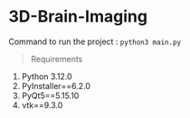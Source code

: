 # 3D-Brain-Imaging
Command to run the project : `python3 main.py`

> Requirements
1. Python 3.12.0
2. PyInstaller==6.2.0
3. PyQt5==5.15.10
4. vtk==9.3.0
